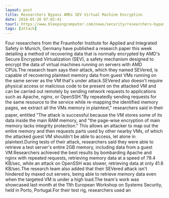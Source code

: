 ```yaml
---
layout: post
title: Researchers Bypass AMDs SEV Virtual Machine Encryption
date: 2018-05-26 07:02:41
tourl: https://www.bleepingcomputer.com/news/security/researchers-bypass-amd-s-sev-virtual-machine-encryption/
tags: [attack]
---
```

Four researchers from the Fraunhofer Institute for Applied and Integrated Safety in Munich, Germany have published a research paper this week detailing a method of recovering data that is normally encrypted by AMD's Secure Encrypted Virtualization (SEV), a safety mechanism designed to encrypt the data of virtual machines running on servers with AMD CPUs.The research team says their attack, which they named SEVered, is capable of recovering plaintext memory data from guest VMs running on the same server as the VM that's under attack.SEVered also doesn't require physical access or malicious code to be present on the attacked VM and can be carried out remotely by sending network requests to applications such as Apache, nginx, or OpenSSH."By repeatedly sending requests for the same resource to the service while re-mapping the identified memory pages, we extract all the VMs memory in plaintext," researchers said in their paper, entitled "The attack is successful because the VM stores some of its data inside the main RAM memory, and "the page-wise encryption of main memory lacks integrity protection." This allows an attacker to map out the entire memory and then requests parts used by other nearby VMs, of which the attacked guest VM shouldn't be able to access, let alone in plaintext.During tests of their attack, researchers said they were able to retrieve a test server's entire 2GB memory, including data from a guest VM.Researchers achieved the best results by bombarding Apache and nginx with repeated requests, retrieving memory data at a speed of 79.4 KB/sec, while an attack on OpenSSH was slower, retrieving data at only 41.6 KB/sec.The research team also added that their SEVered attack isn't hindered by maxed out servers, being able to retrieve memory data even when the targeted VM is under a high load.The team's work was showcased last month at the 11th European Workshop on Systems Security, held in Porto, Portugal.For their test rig, researchers used an 
